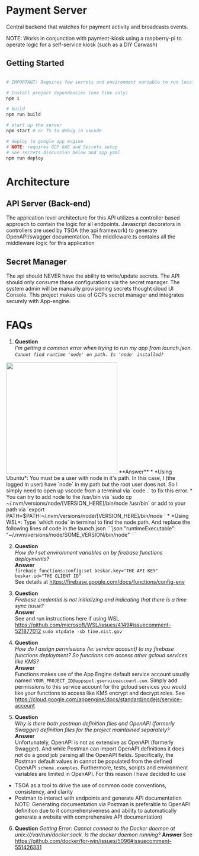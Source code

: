 # Payment Server  
Central backend that watches for payment activity and broadcasts events.

NOTE: Works in conjunction with payment-kiosk using a raspberry-pi to operate logic for a self-service kiosk (such as a DIY Carwash)

## Getting Started

```bash

# IMPORTANT! Requires few secrets and environment variable to run locally. See details at env.d.ts

# Install project dependencies (one time only)
npm i

# build
npm run build

# start up the server
npm start # or f5 to debug in vscode

# deploy to google app engine 
# NOTE: requires GCP GAE and Secrets setup
# see secrets discussion below and app.yaml
npm run deploy
```

# Architecture

## API Server (Back-end)

The application level architecture for this API utilizes a controller based approach to contain the logic for all endpoints. Javascript decorators in controllers are used by TSOA (the api framework) to generate OpenAPI/swagger documentation. The middleware.ts contains all the middleware logic for this application

## Secret Manager
The api should NEVER have the ability to write/update secrets. The API should only consume these configurations via the secret manager. The system admin will be manually provisioning secrets thought cloud UI Console. This project makes use of GCPs secret manager and integrates securely with App-engine.

# FAQs
1. **Question**  
_I'm getting a common error when trying to run my app from launch.json. `Cannot find runtime 'node' on path. Is 'node' installed?`_   
<img src="screenshots/error1.png" width="300" />    
**Answer**  
* *Using Ubuntu*: You must be a user with node in it's path. In this case, I (the logged in user) have `node` in my path but the root user does not. So I simply need to open up vscode from a terminal via `code .` to fix this error.  
* You can try to add node to the /usr/bin via `sudo cp ~/.nvm/versions/node/[VERSION_HERE]/bin/node /usr/bin`
or add to your path via `export PATH=$PATH:~/.nvm/versions/node/[VERSION_HERE]/bin/node
`
* *Using WSL*: Type `which node` in terminal to find the node path. And replace the following lines of code in the launch.json  
```json
"runtimeExecutable": "~/.nvm/versions/node/SOME_VERSION/bin/node"
```

2. **Question**  
_How do I set environment variables on by firebase functions deployments?_   
**Answer**  
`firebase functions:config:set beskar.key="THE API KEY" beskar.id="THE CLIENT ID"`  
See details at https://firebase.google.com/docs/functions/config-env  

3. **Question**  
_Firebase credential is not initializing and indicating that there is a time sync issue?_   
**Answer**  
See and run instructions here if using WSL https://github.com/microsoft/WSL/issues/4149#issuecomment-521877012  `sudo ntpdate -sb time.nist.gov`

4. **Question**  
_How do I assign permissions (ie: service account) to my firebase functions deployment? So functions can access other gcloud services like KMS?_   
**Answer**  
Functions makes use of the App Engine default service account usually named `YOUR_PROJECT_ID@appspot.gserviceaccount.com`. Simply add permissions to this service account for the gcloud services you would like your functions to access like KMS encrypt and decrypt roles. See https://cloud.google.com/appengine/docs/standard/nodejs/service-account

5. **Question**  
_Why is there both postman definition files and OpenAPI (formerly Swagger) definition files for the project maintained separately?_   
**Answer**  
Unfortunately, OpenAPI is not as extensive as OpenAPI (formerly Swagger). And while Postman can import OpenAPI definitions it does not do a good job parsing all the OpenAPI fields. Specifically, the Postman default values in cannot be populated from the defined OpenAPI `schema.examples`. Furthermore, tests, scripts and environment variables are limited in OpenAPI. For this reason I have decided to use 
* TSOA as a tool to drive the use of common code conventions, consistency, and clarity 
* Postman to interact with endpoints and generate API documentation 
NOTE: Generating documentation via Postman is preferable to OpenAPI definition due to it comprehensiveness and ability to automatically generate a website with comprehensive API documentation)

6. **Question**
_Getting Error: Cannot connect to the Docker daemon at unix:///var/run/docker.sock. Is the docker daemon running?_
**Answer**
See https://github.com/docker/for-win/issues/5096#issuecomment-551426331
